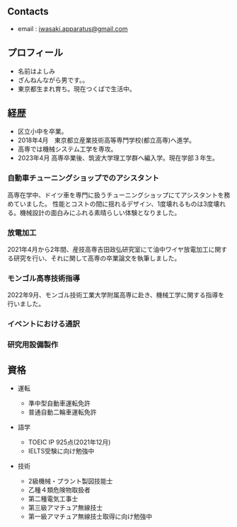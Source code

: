 ## Contacts
+ email : iwasaki.apparatus@gmail.com

## プロフィール
+ 名前はよしみ
+ ざんねんながら男です。。
+ 東京都生まれ育ち。現在つくばで生活中。

## 経歴
+ 区立小中を卒業。
+ 2018年4月　東京都立産業技術高等専門学校(都立高専)へ進学。
+ 高専では機械システム工学を専攻。
+ 2023年4月 高専卒業後、筑波大学理工学群へ編入学。現在学部３年生。

### 自動車チューニングショップでのアシスタント
高専在学中、ドイツ車を専門に扱うチューニングショップにてアシスタントを務めていました。
性能とコストの間に揺れるデザイン、1度壊れるものは3度壊れる。機械設計の面白みにふれる素晴らしい体験となりました。

### 放電加工
2021年4月から2年間、産技高専吉田政弘研究室にて油中ワイヤ放電加工に関する研究を行い、それに関して高専の卒業論文を執筆しました。

### モンゴル高専技術指導
2022年9月、モンゴル技術工業大学附属高専に赴き、機械工学に関する指導を行いました。

### イベントにおける通訳


### 研究用設備製作



## 資格
+ 運転
  + 準中型自動車運転免許
  + 普通自動二輪車運転免許
 
+ 語学
  + TOEIC IP 925点(2021年12月)
  + IELTS受験に向け勉強中
 
+ 技術
  + 2級機械・プラント製図技能士
  + 乙種４類危険物取扱者
  + 第二種電気工事士
  + 第三級アマチュア無線技士
  + 第一級アマチュア無線技士取得に向け勉強中
